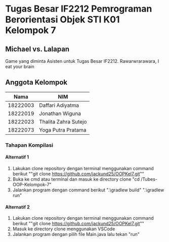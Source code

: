 # Tugas Besar IF2212 Pemrograman Berorientasi Objek STI K01 Kelompok 7

## **Michael vs. Lalapan**

Game yang diminta Asisten untuk Tugas Besar IF2212. Rawarwrarawara, I eat your brain

## **Anggota Kelompok**

| Nama     | NIM                  |
| -------- | -------------------- |
| 18222003 | Daffari Adiyatma     |
| 18222019 | Jonathan Wiguna      |
| 18222023 | Thalita Zahra Sutejo |
| 18222073 | Yoga Putra Pratama   |

### **Tahapan Kompilasi**

#### Alternatif 1

1. Lakukan clone repository dengan terminal menggunakan command berikut ""git clone https://github.com/jackund25/OOPKel7.git""
2. Buka ke cmd atau terminal dan masuk ke directory clone
   "cd <lokasi directory>/Tubes-OOP-Kelompok-7"
3. Jalankan program dengan command berikut
   ".\gradlew build"
   ".\gradlew run"

#### Alternatif 2

1. Lakukan clone repository dengan terminal menggunakan command berikut ""git clone https://github.com/jackund25/OOPKel7.git""
2. Masuk ke directory clone menggunakan VSCode
3. Jalankan program dengan pilih file Main.java lalu tekan "run"
